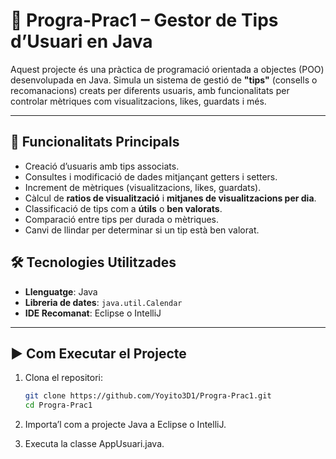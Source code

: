 # 📘 Progra-Prac1 – Gestor de Tips d’Usuari en Java

Aquest projecte és una pràctica de programació orientada a objectes (POO) desenvolupada en Java. Simula un sistema de gestió de **"tips"** (consells o recomanacions) creats per diferents usuaris, amb funcionalitats per controlar mètriques com visualitzacions, likes, guardats i més.

---

## 🚀 Funcionalitats Principals

- Creació d’usuaris amb tips associats.
- Consultes i modificació de dades mitjançant getters i setters.
- Increment de mètriques (visualitzacions, likes, guardats).
- Càlcul de **ratios de visualització** i **mitjanes de visualitzacions per dia**.
- Classificació de tips com a **útils** o **ben valorats**.
- Comparació entre tips per durada o mètriques.
- Canvi de llindar per determinar si un tip està ben valorat.

## 🛠️ Tecnologies Utilitzades

- **Llenguatge**: Java
- **Libreria de dates**: `java.util.Calendar`
- **IDE Recomanat**: Eclipse o IntelliJ

---

## ▶️ Com Executar el Projecte

1. Clona el repositori:
   ```bash
   git clone https://github.com/Yoyito3D1/Progra-Prac1.git
   cd Progra-Prac1

2. Importa’l com a projecte Java a Eclipse o IntelliJ.

3. Executa la classe AppUsuari.java.
